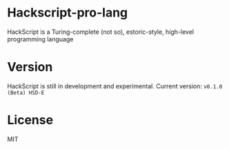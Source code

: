 # Hackscript-pro-lang

HackScript is a Turing-complete (not so), estoric-style, high-level programming language

# Version

HackScript is still in development and experimental. Current version: `v0.1.0 (Beta) HSD-E`

# License

MIT
